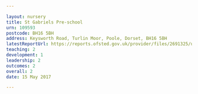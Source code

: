 ```yaml
---

layout: nursery
title: St Gabriels Pre-school
urn: 109593
postcode: BH16 5BH
address: Keysworth Road, Turlin Moor, Poole, Dorset, BH16 5BH
latestReportUrl: https://reports.ofsted.gov.uk/provider/files/2691325/urn/109593.pdf
teaching: 2
development: 1
leadership: 2
outcomes: 2
overall: 2
date: 15 May 2017

---
```

